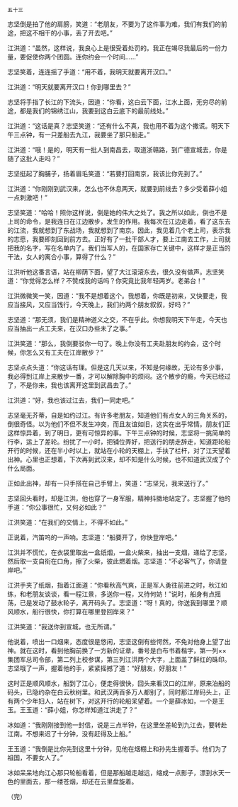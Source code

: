     五十三 

   志坚倒是拍了他的肩膀，笑道：“老朋友，不要为了这件事为难，我们有我们的前途，把这不相干的小事，丢了开去吧。”

   江洪道：“虽然，这样说，我良心上是很受着处罚的。我正在竭尽我最后的一份力量，要促使你两个团圆。连你约会一个时间……”

   志坚笑着，连连摇了手道：“用不着，我明天就要离开汉口。”

   江洪道：“明天就要离开汉口！你到哪里去？”

   志坚将手指了长江的下流头，因道：“你看，这白云下面，江水上面，无穷尽的前途，都是我们的锦绣江山，我要到这白云底下的最前线处。”

   江洪道：“这话是真？志坚笑道：“还有什么不真，我也用不着为这个撒谎。明天下午三点钟，有一只差船去九江，我要坐了那只船走。”

   江洪道：“哦！是的，明天有一批人到南昌去，取道浙赣路，到广德宣城去，你是随了这批人走吗？”

   志坚挺起了胸脯子，扬着眉毛笑道：“若要打回南京，我该比你先到了。”

   江洪道：“你刚刚到武汉来，怎么也不休息两天，就要到前线去？多少受着薛小姐一点刺激吧！”

   志坚笑道：“哈哈！照你这样说，倒是她的伟大之处了。我之所以如此，倒也不是上司的命令，是我连日在江边散步，发生的作用。我每次在江边走着，看了这东去的江流，我就想到了东战场，我就想到了南京。因此，我见着几个老上司，表示我的志愿，我要即刻回到前方去。正好有了一批干部人才，要上江南去工作，上司就把我的名字，写在名单内了。我们当军人的，在国家存亡关键中，这样才是正当的干法，女人的离合小事，算得了什么？”

   江洪听他这番言语，站在柳荫下面，望了大江滚滚东去，很久没有做声。志坚笑道：“你觉得怎么样？不赞成我的话吗？你究竟比我年轻两岁。老弟台！”

   江洪微微笑一笑，因道：“我不是想着这个。我想着，你既是初来，又快要走，我应当接风，又应当饯行，今天晚上，我们约两个朋友叙叙，好吗？”

   志坚道：“那无须，我们是精神道义之交，不在乎此。你想我明天下午走，今天也应当抽出一点工夫来，在汉口办些未了之事。”

   江洪笑道：“那么，我倒要驳你一句了。晚上你没有工夫赴朋友的约会，这个时候，你怎么又有工夫在江岸散步？”

   志坚点点头道：“你这话有理。但是这几天以来，不知是何缘故，无论有多少事，我必得到江岸上来散步一番，才可以解除胸中的烦闷。这个散步的瘾，今天已经过了，不是你来，我也该离开这里到武昌去了。”

   江洪道：“好，我也该过江去，我们一同走吧。”

   志坚毫无芥蒂，自是如约过江。有许多老朋友，知道他们有点女人的三角关系的，倒很奇怪。以为他们不但不发生冲突，而且友谊如旧，这实在出乎常情。朋友们正这样惊异着，到了明日，更有可惊异的事。下午三点钟的时候，志坚将一挑简单的行李，运上了差轮。纷扰了一小时，把铺位弄好，把送行的朋走辞走，知道距轮船开行的时候，还在半小时以上，就站在小轮的天棚上，手扶了栏杆，对了江天望着出神。心里也正想着，下次再到武汉来，却不知是什么时候，也不知道武汉成了个什么局面。

   正如此出神，却有一只手搭在自己手臂上，笑道：“志坚兄，我来送行了。”

   志坚回头看时，却是江洪，他也穿了一身军服，精神抖擞地站定了。志坚握了他的手道：“你公事很忙，又何必如此？”

   江洪笑道：“在我们的交情上，不得不如此。”

   正说着，汽笛呜的一声响。志坚道：“船要开了，你快登岸吧。”

   江洪并不慌忙，在衣袋里取出一盒纸烟，一盒火柴来，抽出一支烟，递给了志坚，然后取一支自衔在口角，擦了火柴，彼此燃着烟。志坚道：“不必客气了，你请登岸吧。”

   江洪手夹了纸烟，指着江面道：“你看秋高气爽，正是军人勇往前进之时，秋江如练，和老朋友谈谈，看一程江景，多送你一程，又待何妨！”说时，船身有点摇荡，已是发动了鼓水轮子，离开码头了。志坚道：“呀！真的，你送我到哪里？顺风顺水，船行很快，你打算在哪里登回岸来？”

   江洪笑道：“我送你到宣城，也无所谓。”

   他说着，喷出一口烟来，态度很是悠闲，志坚这倒有些愕然，不免对他身上望了出神。就在这时，看到他胸前换了一方新的证章，番号是白布书着楷字，第一列××集团军总司令部，第二列上校参谋，第三列江洪两个大字，上面盖了鲜红的硃印。志坚哦了一声，握着他的手，紧紧摇撼了道：“好朋友，好朋友！”

   这时正是顺风顺水，船到了江心，便走得很快，回头来看汉口的江岸，原来泊船的码头，已隐约杂在白云秋树里。和武汉两百多万人都别了，同时那江岸码头上，正有两个少年妇人，站在树下，对这开行的轮船呆望着。一个是薛冰如，一个是王玉。王玉道：“薛小姐，你怎样知道江洪走了？”

   冰如道：“我刚刚接到他一封信，说是三点半钟，在这里坐差轮到九江去，要转赴江南。不想来迟了十分钟，没有赶得及上船。”

   王玉道：“我倒是比你先到这里十分钟，见他在烟棚上和孙先生握着手。他们为了祖国，不要女人了。”

   冰如呆呆地向江心那只轮船看着，但是那船越走越远，缩成一点影子，漂到水天一色的里面去，那一缕苍烟，却还在云里盘旋着。

   （完）

